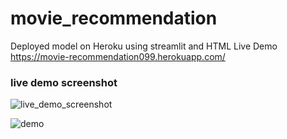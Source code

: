 # movie_recommendation
 
Deployed model on Heroku using streamlit and HTML
Live Demo https://movie-recommendation099.herokuapp.com/
### live demo screenshot
![live_demo_screenshot](https://user-images.githubusercontent.com/90147485/202033997-db4cf36c-2ab6-4a61-a199-047e107364df.jpg)


![demo](https://user-images.githubusercontent.com/90147485/205139418-27d0b1cc-7cec-437c-bd25-059832f776b6.gif)
